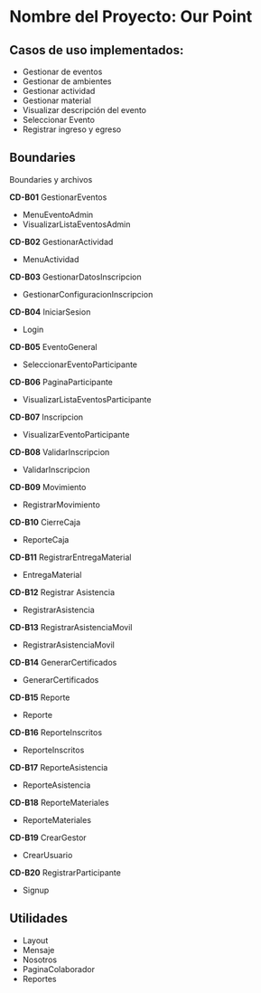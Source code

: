 # Nombre del Proyecto: Our Point
## Casos de uso implementados:
- Gestionar de eventos
- Gestionar de ambientes
- Gestionar actividad
- Gestionar material
- Visualizar descripción del evento
- Seleccionar Evento 
- Registrar ingreso y egreso


## Boundaries
Boundaries y archivos

**CD-B01**    GestionarEventos
- MenuEventoAdmin
- VisualizarListaEventosAdmin

**CD-B02**    GestionarActividad
- MenuActividad

**CD-B03**    GestionarDatosInscripcion
- GestionarConfiguracionInscripcion

**CD-B04**    IniciarSesion
- Login

**CD-B05**    EventoGeneral
- SeleccionarEventoParticipante

**CD-B06**    PaginaParticipante
- VisualizarListaEventosParticipante

**CD-B07**    Inscripcion
- VisualizarEventoParticipante

**CD-B08**    ValidarInscripcion
- ValidarInscripcion

**CD-B09**    Movimiento
- RegistrarMovimiento

**CD-B10**    CierreCaja
- ReporteCaja

**CD-B11**    RegistrarEntregaMaterial
- EntregaMaterial

**CD-B12**    Registrar Asistencia
- RegistrarAsistencia

**CD-B13**    RegistrarAsistenciaMovil
- RegistrarAsistenciaMovil

**CD-B14**    GenerarCertificados
- GenerarCertificados

**CD-B15**    Reporte
- Reporte

**CD-B16**    ReporteInscritos
- ReporteInscritos

**CD-B17**    ReporteAsistencia
- ReporteAsistencia

**CD-B18**    ReporteMateriales
- ReporteMateriales

**CD-B19**    CrearGestor
- CrearUsuario

**CD-B20**    RegistrarParticipante
- Signup

## Utilidades
- Layout
- Mensaje
- Nosotros
- PaginaColaborador
- Reportes
